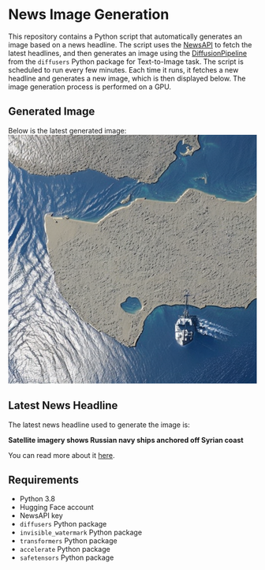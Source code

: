 # News Image Generation
This repository contains a Python script that automatically generates an image based on a news headline. The script uses the [NewsAPI](https://newsapi.org/) to fetch the latest headlines, and then generates an image using the [DiffusionPipeline](https://github.com/huggingface/diffusers) from the `diffusers` Python package for Text-to-Image task.
The script is scheduled to run every few minutes. Each time it runs, it fetches a new headline and generates a new image, which is then displayed below. The image generation process is performed on a GPU.

## Generated Image
Below is the latest generated image:
![Generated Image](image.png)

## Latest News Headline
The latest news headline used to generate the image is:

**Satellite imagery shows Russian navy ships anchored off Syrian coast**

You can read more about it [here](https://news.google.com/rss/articles/CBMirwFBVV95cUxQdnc1Q3E4TXJ4YjRFM2gyd1luc0RIQ3NiRzhGaWxVVnlWRFZHaEhJMTBTUWlSNGVfdERrQTdRZVEtendCemhPT2gxeEVNRlhzcVBPbGI3cXowUElfNDMwWG9UX1pPYllzSWN1aldUT3kxZjdVNVRCaWx1Y2lYRGx6S19JaXhJMklneVA3RmttV2VXU1lOTmFmaWdWM01RZWtZUnJWTWxkRFJUd0luSHV3?oc=5).

## Requirements
- Python 3.8
- Hugging Face account
- NewsAPI key
- `diffusers` Python package
- `invisible_watermark` Python package
- `transformers` Python package
- `accelerate` Python package
- `safetensors` Python package
